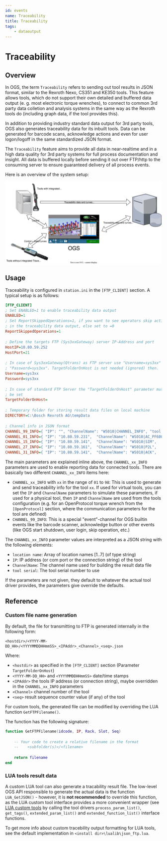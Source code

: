 ```yaml
---
id: events
name: Traceability
title: Traceability
tags:
    - dataoutput
---
```


# Traceability

## Overview

In OGS, the term `Traceability` refers to sending out tool results in JSON format, similar to 
the Rexroth Nexo, CS351 and KE350 tools. This feature allows tools, which do not support
their own detailed and buffered data output (e. g. most electronic torque wrenches), to 
connect to common 3rd party data colletion and analysis systems in the same way as the 
Rexroth tools do (including graph data, if the tool provides this).

In addition to providing industry standard data output for 3rd party tools, OGS also generates
traceability data for its inbuilt tools. Data can be generated for barcode scans, acknowledge
actions and even for user logon/logoff in the same standardized JSON format.  

The `Traceability` feature aims to provide all data in near-realtime and in a high data
quality for 3rd party systems for full process documentation and insight. All data is buffered locally before sending it out over FTP/http to the consuming server to ensure guaranteed
delivery of all process events.

Here is an overview of the system setup:

![Traceability](./traceability.drawio.svg)


## Usage

Traceability is configured in `station.ini` in the `[FTP_CLIENT]` section.
A typical setup is as follows:

``` ini
[FTP_CLIENT]
; Set ENABLED=1 to enable traceability data output
ENABLED=1
; Set ReportSkippedOperations=1, if you want to see operators skip actions
; in the traceability data output, else set to =0
ReportSkippedOperations=1

; Define the targets FTP (Sys3xxGateway) server IP-Address and port
HostIP=10.80.59.252
HostPort=21

; In case of Sys3xxGateway(Qtrans) as FTP server use "Username=sys3xx" and
; "Password=sys3xx". TargetFolderOnHost is not needed (ignored) then.
Username=sys3xx
Password=sys3xx

; In case of standard FTP Server the "TargetFolderOnHost" parameter must 
; be set
TargetFolderOnHost=

; Temporary folder for storing result data files on local machine
DIRECTORY=C:\Bosch Rexroth AG\tempData

; Channel info in JSON format 
CHANNEL_99_INFO={ "IP": "", "ChannelName": "WS010|CHANNEL_INFO", "tool serial":	123456, "location name": ["Tool", "Line 2", "WS010", "default", "", "", ""] }
CHANNEL_01_INFO={ "IP": "10.80.59.231",  "ChannelName": "WS010|AC_PF6000", 	"tool serial":	"B5780438", "location name": ["Tool", "Line 2", "WS010", "default", "", "", ""] }
CHANNEL_15_INFO={ "IP": "10.80.59.141",  "ChannelName": "WS010|SIM", 		"tool serial":	0, 			"location name": ["Tool", "Line 2", "WS010", "default", "", "", ""] }
CHANNEL_27_INFO={ "IP": "10.80.59.161",  "ChannelName": "WS010|P2L", 		"tool serial":	0, 			"location name": ["Tool", "Line 2", "WS010", "default", "", "", ""] }
CHANNEL_31_INFO={ "IP": "10.80.59.141",  "ChannelName": "WS010|ACK", 		"tool serial":	0, 			"location name": ["Tool", "Line 2", "WS010", "default", "", "", ""] }
```

The main parameters are explained inline above, the `CHANNEL_xx_INFO` parameters are used to enable reporting data for connected tools. There are basically two different `CHANNEL_xx_INFO` items here:

- `CHANNEL_xx_INFO` with `xx` in the range of `01` to `98`: This is used to
  generate and send traceability info for the tool `xx`. If used for virtual 
  tools, you can set the `IP` and `ChannelName` parameters to simulate these
  parameters, if used for a physical tool, then `IP` and `ChannelName` are
  used from the tools configuration (e.g. for an OpenProtocol torque wrench
  from the `[OpenProtocol]` section, where the communication parameters for
  the tool are defined)
- `CHANNEL_99_INFO`: This is a special "event"-channel for OGS builtin events
  like the barcode scanner, acknowledge button or other events (like OGS
  start shutdown, user login, skip operation, etc.)

The `CHANNEL_xx_INFO` parameter values are interpreted as a JSON string with the following elements:

- `location name`: Array of location names [1..7] (of type string)
- `IP`: IP address (or com port or the connection string) of the tool
- `ChannelName`: The channel name used for building the result data file
- `tool serial`: The tool serial number to use

If the parameters are not given, they default to whatever the actual tool driver
provides, the parameters give override the defaults.

## Reference

### Custom file name generation

By default, the file for transmitting to FTP is generated internally in the following form:

    <hostdir>/<YYYY-MM-DD_HH>/<YYYYMMDDHHmmSS>_<IPAddr>_<Channel>_<seq>.json

Where:

- `<hostdir>` as specified in the `[FTP_CLIENT]` section (Parameter `TargetFolderOnHost`)
- `<YYYY-MM-DD_HH>` and `<YYYYMMDDHHmmSS>` date/time stamps
- `<IPAddr>` the tools IP address (or connection string), maybe overridden in the `CHANNEL_xx_INFO` parameters
- `<Channel>` channel number of the tool
- `<seq>` result sequence counter value (if any) of the tool

For custom tools, the generated file can be modified by overriding the LUA function `GetFTPFilename()`. 

The function has the following signature:

``` lua
function GetFTPFilename(idcode, IP, Rack, Slot, Seq)

    -- Your code to create a relative filename in the format 
    --    <subfolder(s)>/<filename>

    return filename
end
```

### LUA tools result data

A custom LUA tool can also generate a tracability result file. The low-level OGS API responsible to generate the actual data is the function `LUA_GetJSON()` - however, it is **not recommended** to override this function, as the LUA custom tool interface provides a more convenient wrapper (see [LUA custom tools](/docs/v3/lua/customtools.md) by calling the tool drivers `process_param_list()`, `get_tags()`, `extended_param_list()` and `extended_function_list()` interface functions.

To get more info about custom tracebility output formatting for LUA tools, see the default implementation in `<install dir>\lualib\json_ftp.lua`. 



